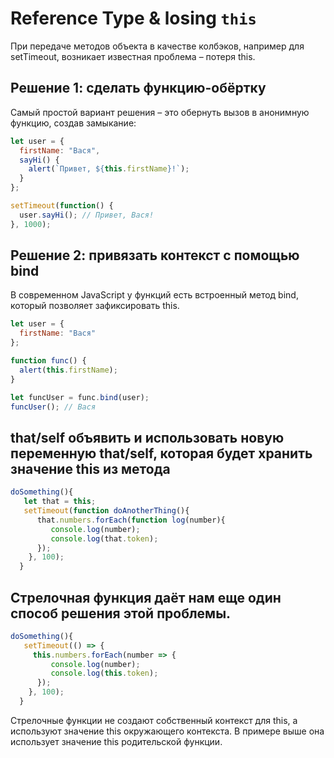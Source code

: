 # Reference Type & losing `this`

При передаче методов объекта в качестве колбэков, например для setTimeout, возникает известная проблема – потеря this.

## Решение 1: сделать функцию-обёртку

Самый простой вариант решения – это обернуть вызов в анонимную функцию, создав замыкание:

```JavaScript
let user = {
  firstName: "Вася",
  sayHi() {
    alert(`Привет, ${this.firstName}!`);
  }
};

setTimeout(function() {
  user.sayHi(); // Привет, Вася!
}, 1000);
```

## Решение 2: привязать контекст с помощью bind

В современном JavaScript у функций есть встроенный метод bind, который позволяет зафиксировать this.

```JavaScript
let user = {
  firstName: "Вася"
};

function func() {
  alert(this.firstName);
}

let funcUser = func.bind(user);
funcUser(); // Вася
```

## that/self объявить и использовать новую переменную that/self, которая будет хранить значение this из метода

```JavaScript
doSomething(){
   let that = this;
   setTimeout(function doAnotherThing(){
      that.numbers.forEach(function log(number){
         console.log(number);
         console.log(that.token);
      });
    }, 100);
  }
```

## Стрелочная функция даёт нам еще один способ решения этой проблемы.

```JavaScript
doSomething(){
   setTimeout(() => {
     this.numbers.forEach(number => {
         console.log(number);
         console.log(this.token);
      });
    }, 100);
  }
```

Стрелочные функции не создают собственный контекст для this, а используют значение this окружающего контекста. В примере выше она использует значение this родительской функции.

